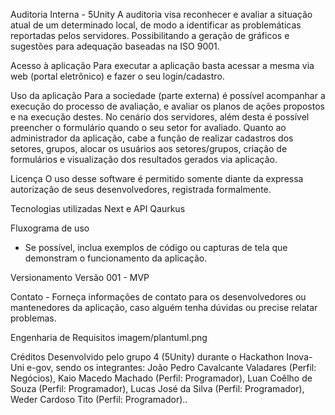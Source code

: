 Auditoria Interna - 5Unity
A auditoria visa reconhecer e avaliar a situação atual de um determinado local, de modo a identificar as problemáticas reportadas pelos servidores. Possibilitando a geração de gráficos e sugestões para adequação baseadas na ISO 9001.

Acesso à aplicação
Para executar a aplicação basta acessar a mesma via web (portal eletrônico) e fazer o seu login/cadastro.

Uso da aplicação
Para a sociedade (parte externa) é possível acompanhar a execução do processo de avaliação, e avaliar os planos de ações propostos e na execução destes. No cenário dos servidores, além desta é possível preencher o formulário quando o seu setor for avaliado. Quanto ao administrador da aplicação, cabe a função de realizar cadastros dos setores, grupos, alocar os usuários aos setores/grupos, criação de formulários e visualização dos resultados gerados via aplicação.

Licença
O uso desse software é permitido somente diante da expressa autorização de seus desenvolvedores, registrada formalmente.

Tecnologias utilizadas
Next e API Qaurkus

Fluxograma de uso
   - Se possível, inclua exemplos de código ou capturas de tela que demonstram o funcionamento da aplicação.

Versionamento
 	Versão 001 - MVP

Contato
    - Forneça informações de contato para os desenvolvedores ou mantenedores da aplicação, caso alguém tenha dúvidas ou precise relatar problemas.



Engenharia de Requisitos
imagem/plantuml.png


Créditos
Desenvolvido pelo grupo 4 (5Unity) durante o Hackathon Inova-Uni e-gov, sendo os integrantes: 
João Pedro Cavalcante Valadares (Perfil: Negócios), 
Kaio Macedo Machado (Perfil: Programador), 
Luan Coêlho de Souza (Perfil: Programador), 
Lucas José da Silva (Perfil: Programador),
Weder Cardoso Tito (Perfil: Programador)..

